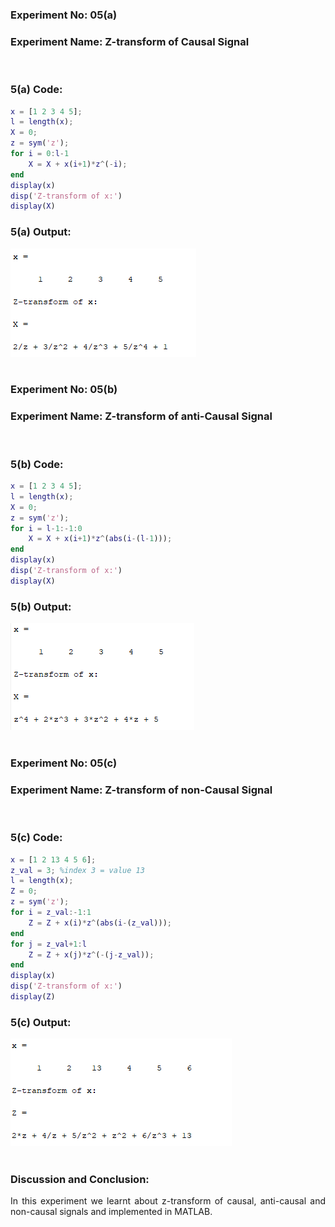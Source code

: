 ### **Experiment No:** 05(a)
### **Experiment Name:** Z-transform of Causal Signal 



<p align='justify'>


</p>
<br>

### **5(a) Code:**

```matlab
x = [1 2 3 4 5];
l = length(x);
X = 0;
z = sym('z');
for i = 0:l-1
    X = X + x(i+1)*z^(-i);
end
display(x)
disp('Z-transform of x:')
display(X)

```

### **5(a) Output:**
![lab5a_1](../images/lab5a_1.png)
<br>
<br>

### **Experiment No:** 05(b)
### **Experiment Name:** Z-transform of anti-Causal Signal 
<br>

### **5(b) Code:**

```matlab
x = [1 2 3 4 5];
l = length(x);
X = 0;
z = sym('z');
for i = l-1:-1:0
    X = X + x(i+1)*z^(abs(i-(l-1)));
end
display(x)
disp('Z-transform of x:')
display(X)

```

### **5(b) Output:**
![lab5b_1](../images/lab5b_1.png)
<br>
<br>

### **Experiment No:** 05(c)
### **Experiment Name:** Z-transform of non-Causal Signal
<br>

### **5(c) Code:**

```matlab
x = [1 2 13 4 5 6];
z_val = 3; %index 3 = value 13
l = length(x);
Z = 0;
z = sym('z');
for i = z_val:-1:1
    Z = Z + x(i)*z^(abs(i-(z_val)));
end
for j = z_val+1:l
    Z = Z + x(j)*z^(-(j-z_val));
end
display(x)
disp('Z-transform of x:')
display(Z)

```

### **5(c) Output:**
![lab5c_1](../images/lab5c_1.png)
<br>
<br>

### **Discussion and Conclusion:**
<p align='justify'>
In this experiment we learnt about z-transform of causal, anti-causal and non-causal signals and implemented in MATLAB.
</p>